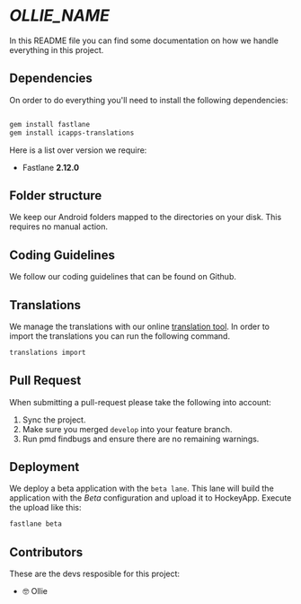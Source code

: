 # _OLLIE_NAME_

In this README file you can find some documentation on how we handle everything
in this project.

## Dependencies

On order to do everything you'll need to install the following dependencies:

```bash

gem install fastlane
gem install icapps-translations
```

Here is a list over version we require:

- Fastlane **2.12.0**

## Folder structure

We keep our Android folders mapped to the directories on your disk. This requires
no manual action.

## Coding Guidelines

We follow our coding guidelines that can be found on Github.


## Translations

We manage the translations with our online [translation
tool](http://translations.icapps.com). In order to import the translations you
can run the following command.

```bash
translations import
```

## Pull Request

When submitting a pull-request please take the following into account:

1. Sync the project.
2. Make sure you merged `develop` into your feature branch.
3. Run pmd findbugs and ensure there are no remaining warnings.

## Deployment

We deploy a beta application with the `beta lane`. This lane will build the
application with the _Beta_ configuration and upload it to HockeyApp. Execute
the upload like this:

```bash
fastlane beta
```

## Contributors

These are the devs resposible for this project:

- 🤓  Ollie
